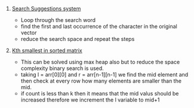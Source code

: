 1. [Search Suggestions system](https://leetcode.com/problems/search-suggestions-system/)

   - Loop through the search word
   - find the first and last occurrence of the character in the original vector
   - reduce the search space and repeat the steps

2. [Kth smallest in sorted matrix](https://leetcode.com/problems/kth-smallest-element-in-a-sorted-matrix/submissions/)

   - This can be solved using max heap also but to reduce the space complexity binary search is used.
   - taking l = arr[0][0] and r = arr[n-1][n-1] we find the mid element and then check at every row how many elements are smaller than the mid.
   - if count is less than k then it means that the mid valus should be increased therefore we increment the l variable to mid+1
